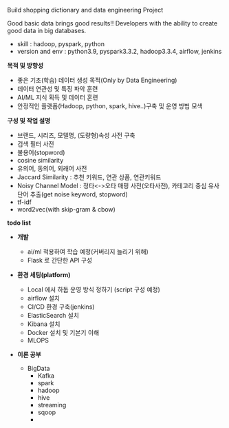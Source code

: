 Build shopping dictionary and data engineering Project

Good basic data brings good results!!
Developers with the ability to create good data in big databases.


- skill : hadoop, pyspark, python
- version and env : python3.9, pyspark3.3.2, hadoop3.3.4, airflow, jenkins

**목적 및 방향성**
- 좋은 기초(학습) 데이터 생성 목적(Only by Data Engineering)
- 데이터 연관성 및 특징 파악 훈련
- AI/ML 지식 획득 및 데이터 훈련 
- 안정적인 플랫폼(Hadoop, python, spark, hive..)구축 및 운영 방법 모색 



**구성 및 작업 설명**
- 브랜드, 시리즈, 모델명, (도량형)속성 사전 구축
- 검색 필터 사전
- 불용어(stopword) 
- cosine similarity
- 유의어, 동의어, 외래어 사전
- Jaccard Similarity : 추천 키워드, 연관 상품, 연관키워드
- Noisy Channel Model : 정타<->오타 매핑 사전(오타사전), 카테고리 중심 유사 단어 추출(get noise keyword, stopword)
- tf-idf
- word2vec(with skip-gram & cbow)



**todo list** 
 - **개발**
   - ai/ml 적용하여 학습 예정(커버리지 늘리기 위해)
   - Flask 로 간단한 API 구성

 - **환경 세팅(platform)**
    - Local 에서 하둡 운영 방식 정하기 (script 구성 예정)
    - airflow 설치 
    - CI/CD 환경 구축(jenkins)
    - ElasticSearch 설치
    - Kibana 설치
    - Docker 설치 및 기본기 이해
    - MLOPS
   
 - **이론 공부**
    - BigData
      - Kafka
      - spark
      - hadoop
      - hive
      - streaming
      - sqoop
      - 